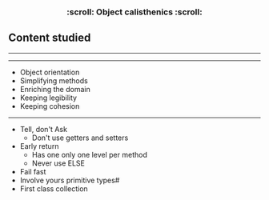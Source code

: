 <h3 align="center">
  :scroll: Object calisthenics :scroll:
</h3>

## Content studied

<hr><hr>

- Object orientation
- Simplifying methods
- Enriching the domain
- Keeping legibility
- Keeping cohesion

<hr>

- Tell, don't Ask
  - Don't use getters and setters
- Early return
  - Has one only one level per method
  - Never use ELSE
- Fail fast
- Involve yours primitive types#
- First class collection
